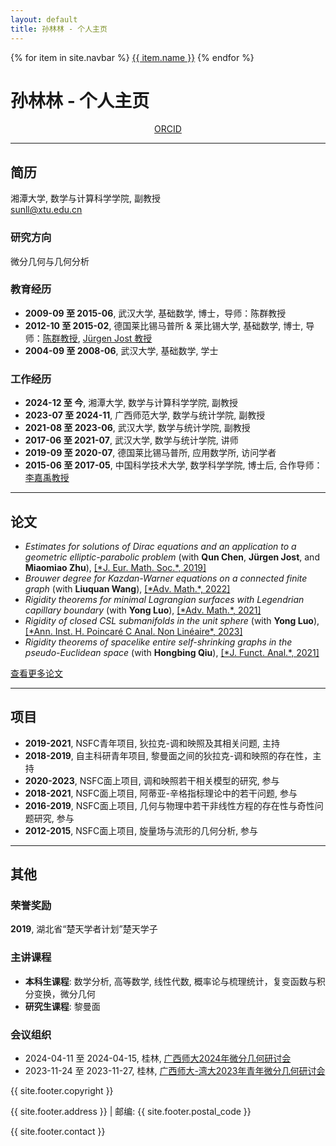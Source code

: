 ```yaml
---
layout: default
title: 孙林林 - 个人主页
---
```


<div class="navbar">
  {% for item in site.navbar %}
    <a href="{{ item.url }}">{{ item.name }}</a>
  {% endfor %}
</div>

<h1>孙林林 - 个人主页</h1>

<p style="text-align: center;">
  <a href="https://orcid.org/0000-0002-8842-2296" target="_blank">ORCID</a>
</p>

---

## 简历

湘潭大学, 数学与计算科学学院, 副教授 &nbsp; &nbsp; &nbsp;  
[sunll@xtu.edu.cn](mailto:sunll@xtu.edu.cn)

### 研究方向
微分几何与几何分析

### 教育经历
<ul class="experience-list">
  <li><strong>2009-09 至 2015-06</strong>, 武汉大学, 基础数学, 博士，导师：陈群教授</li>
  <li><strong>2012-10 至 2015-02</strong>, 德国莱比锡马普所 & 莱比锡大学, 基础数学, 博士, 导师：<a href="https://maths.whu.edu.cn/info/1292/133541.htm" target="_blank">陈群教授</a>, <a href="https://www.mpg.de/390723/mathematics-in-the-sciences-jost" target="_blank">Jürgen Jost 教授</a></li>
  <li><strong>2004-09 至 2008-06</strong>, 武汉大学, 基础数学, 学士</li>
</ul>

### 工作经历
<ul class="experience-list">
  <li><strong>2024-12 至 今</strong>, 湘潭大学, 数学与计算科学学院, 副教授</li>
  <li><strong>2023-07 至 2024-11</strong>, 广西师范大学, 数学与统计学院, 副教授</li>
  <li><strong>2021-08 至 2023-06</strong>, 武汉大学, 数学与统计学院, 副教授</li>
  <li><strong>2017-06 至 2021-07</strong>, 武汉大学, 数学与统计学院, 讲师</li>
  <li><strong>2019-09 至 2020-07</strong>, 德国莱比锡马普所, 应用数学所, 访问学者</li>
  <li><strong>2015-06 至 2017-05</strong>, 中国科学技术大学, 数学科学学院, 博士后, 合作导师：<a href="http://staff.ustc.edu.cn/~jiayuli/index_cn.html" target="_blank">李嘉禹教授</a></li>
</ul>

---

## 论文

<ul class="paper-list">
  <li><em>Estimates for solutions of Dirac equations and an application to a geometric elliptic-parabolic problem</em> (with <strong>Qun Chen</strong>, <strong>Jürgen Jost</strong>, and <strong>Miaomiao Zhu</strong>), <a href="https://doi.org/10.4171/JEMS/847" target="_blank">[*J. Eur. Math. Soc.*, 2019]</a></li>
  <li><em>Brouwer degree for Kazdan-Warner equations on a connected finite graph</em> (with <strong>Liuquan Wang</strong>), <a href="https://doi.org/10.1016/j.aim.2022.108422" target="_blank">[*Adv. Math.*, 2022]</a></li>
  <li><em>Rigidity theorems for minimal Lagrangian surfaces with Legendrian capillary boundary</em> (with <strong>Yong Luo</strong>), <a href="https://doi.org/10.1016/j.aim.2021.108124" target="_blank">[*Adv. Math.*, 2021]</a></li>
  <li><em>Rigidity of closed CSL submanifolds in the unit sphere</em> (with <strong>Yong Luo</strong>), <a href="https://doi.org/10.4171/aihpc/50" target="_blank">[*Ann. Inst. H. Poincaré C Anal. Non Linéaire*, 2023]</a></li>
  <li><em>Rigidity theorems of spacelike entire self-shrinking graphs in the pseudo-Euclidean space</em> (with <strong>Hongbing Qiu</strong>), <a href="https://doi.org/10.1016/j.jfa.2021.109189" target="_blank">[*J. Funct. Anal.*, 2021]</a></li>
</ul>

<p><a href="publications.md">查看更多论文</a></p>

---

## 项目

<ul class="project-list">
  <li><strong>2019-2021</strong>, NSFC青年项目, 狄拉克-调和映照及其相关问题, 主持</li>
  <li><strong>2018-2019</strong>, 自主科研青年项目, 黎曼面之间的狄拉克-调和映照的存在性，主持</li>
  <li><strong>2020-2023</strong>, NSFC面上项目, 调和映照若干相关模型的研究, 参与</li>
  <li><strong>2018-2021</strong>, NSFC面上项目, 阿蒂亚-辛格指标理论中的若干问题, 参与</li>
  <li><strong>2016-2019</strong>, NSFC面上项目, 几何与物理中若干非线性方程的存在性与奇性问题研究, 参与</li>
  <li><strong>2012-2015</strong>, NSFC面上项目, 旋量场与流形的几何分析, 参与</li>
</ul>

---

## 其他

### 荣誉奖励
**2019**, 湖北省“楚天学者计划”楚天学子

### 主讲课程
- **本科生课程**: 数学分析, 高等数学, 线性代数, 概率论与梳理统计，复变函数与积分变换，微分几何
- **研究生课程**: 黎曼面

### 会议组织
- 2024-04-11 至 2024-04-15, 桂林, <a href="files/广西师大2024年微分几何研讨会.pdf" target="_blank">广西师大2024年微分几何研讨会</a>
- 2023-11-24 至 2023-11-27, 桂林, <a href="files/广西师大-湾大2023年青年微分几何研讨会.pdf" target="_blank">广西师大-湾大2023年青年微分几何研讨会</a>

<div class="footer">
  <p>{{ site.footer.copyright }}</p>
  <p>{{ site.footer.address }} | 邮编: {{ site.footer.postal_code }}</p>
  <p>{{ site.footer.contact }}</p>
</div>
